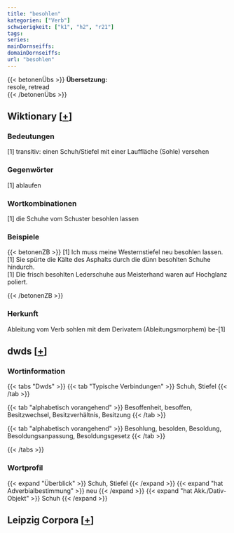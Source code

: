 ```yaml
---
title: "besohlen"
kategorien: ["Verb"]
schwierigkeit: ["k1", "h2", "r21"]
tags:
series:
mainDornseiffs:
domainDornseiffs:
url: "besohlen"
---
```


{{< betonenÜbs >}}
**Übersetzung:**  
resole, retread  
{{< /betonenÜbs >}}

## Wiktionary [[+](https://de.wiktionary.org/wiki/besohlen)]

### Bedeutungen
[1] transitiv: einen Schuh/Stiefel mit einer Lauffläche (Sohle) versehen  

### Gegenwörter
[1] ablaufen  

### Wortkombinationen
[1] die Schuhe vom Schuster besohlen lassen  

### Beispiele
{{< betonenZB >}}
[1] Ich muss meine Westernstiefel neu besohlen lassen.  
[1] Sie spürte die Kälte des Asphalts durch die dünn besohlten Schuhe hindurch.  
[1] Die frisch besohlten Lederschuhe aus Meisterhand waren auf Hochglanz poliert.  

{{< /betonenZB >}}
### Herkunft
Ableitung vom Verb sohlen mit dem Derivatem (Ableitungsmorphem) be-[1]  



## dwds [[+](https://www.dwds.de/wb/besohlen)]

### Wortinformation
{{< tabs "Dwds" >}}
{{< tab "Typische Verbindungen" >}}
Schuh, Stiefel
{{< /tab >}}

{{< tab "alphabetisch vorangehend" >}}
Besoffenheit, besoffen, Besitzwechsel, Besitzverhältnis, Besitzung
{{< /tab >}}

{{< tab "alphabetisch vorangehend" >}}
Besohlung, besolden, Besoldung, Besoldungsanpassung, Besoldungsgesetz
{{< /tab >}}

{{< /tabs >}}

### Wortprofil
{{< expand "Überblick" >}} Schuh, Stiefel {{< /expand >}}
{{< expand "hat Adverbialbestimmung" >}} neu {{< /expand >}}
{{< expand "hat Akk./Dativ-Objekt" >}} Schuh {{< /expand >}}

## Leipzig Corpora [[+](https://corpora.uni-leipzig.de/en/res?word=besohlen&corpusId=deu_newscrawl-public_2018)]

